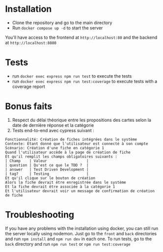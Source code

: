 # Installation

- Clone the repository and go to the main directory
- Run `docker compose up -d` to start the server

You'll have access to the frontend at `http://localhost:80` and the backend at `http://localhost:8080`

# Tests

- run `docker exec express npm run test` to execute the tests
- run `docker exec express npm run test:coverage` to execute tests with a coverage report

# Bonus faits
1. Respect du délai théorique entre les propositions des cartes selon la date de dernière réponse et la catégorie
2. Tests end-to-end avec cypress suivant :
```
Fonctionnalité: Création de fiches intégrées dans le système
Contexte: Étant donné que l'utilisateur est connecté à son compte
Scénario: Création d'une fiche en catégorie 1
Quand l'utilisateur accède à la page de création de fiche
Et qu'il remplit les champs obligatoires suivants :
| Champ    | Valeur                  |
| question | Qu'est ce que le TDD ?  |
| answer   | Test Driven Development |
| tag?     | Testing                 |
Et qu'il clique sur le bouton de création
Alors la fiche devrait être enregistrée dans le système
Et la fiche devrait être associée à la catégorie 1
Et l'utilisateur devrait voir un message de confirmation de création de fiche
```

# Troubleshooting

If you have any problems with the installation using docker, you can still run the server locally using nodemon.
Just go to the `front` and `back` directories and run `npm install` and `npm run dev` in each one.
To run tests, go to the `back` directory and run `npm run test` or `npm run test:coverage`
